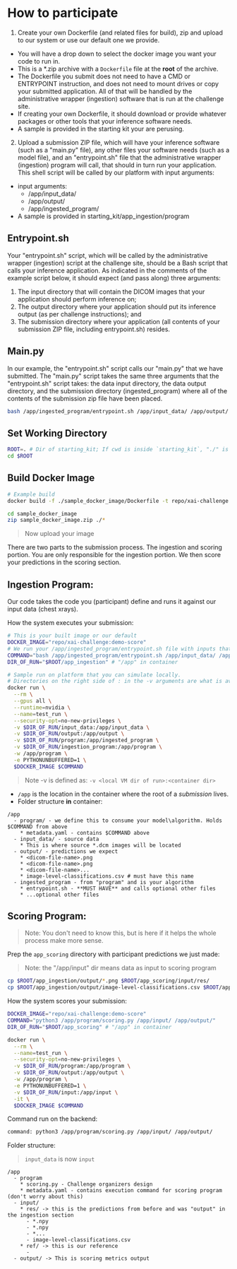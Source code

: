 # How to participate

1. Create your own Dockerfile (and related files for build), zip and upload to our system or use our default one we provide. 
  * You will have a drop down to select the docker image you want your code to run in.
  * This is a *.zip archive with a `Dockerfile` file at the **root** of the archive.
  * The Dockerfile you submit does not need to have a CMD or ENTRYPOINT
instruction, and does not need to mount drives or copy your submitted
application.  All of that will be handled by the administrative wrapper
(ingestion) software that is run at the challenge site.
  * If creating your own Dockerfile, it should download or
provide whatever packages or other tools that your inference software
needs.
  * A sample is provided in the starting kit your are perusing.
2. Upload a submission ZIP file, which will have your inference software (such as a "main.py" file), any other files your software needs (such as a model file), and an "entrypoint.sh" file that the administrative wrapper (ingestion) program will call, that should in turn run your application. This shell script will be called by our platform with input arguments:
  * input arguments:
    - /app/input_data/
    - /app/output/
    - /app/ingested_program/
  * A sample is provided in starting_kit/app_ingestion/program


## Entrypoint.sh

Your "entrypoint.sh" script, which will be called by the administrative
wrapper (ingestion) script at the challenge site, should be a Bash script
that calls your inference application.  As indicated in the comments of
the example script below, it should expect (and pass along) three arguments:

  1. The input directory that will contain the DICOM images that your
application should perform inference on;
  2. The output directory where your application should put its inference
output (as per challenge instructions); and
  3. The submission directory where your application (all contents of your
submission ZIP file, including entrypoint.sh) resides.

## Main.py

In our example, the "entrypoint.sh" script calls our "main.py" that we
have submitted.  The "main.py" script takes the same three arguments that
the "entrypoint.sh" script takes:  the data input directory, the data
output directory, and the submission directory (ingested_program) where
all of the contents of the submission zip file have been placed.


```bash
bash /app/ingested_program/entrypoint.sh /app/input_data/ /app/output/ /app/ingested_program/
```

## Set Working Directory
```bash
ROOT=. # Dir of starting_kit; If cwd is inside `starting_kit`, "./" is perfect.
cd $ROOT
```

## Build Docker Image

```bash
# Example build
docker build -f ./sample_docker_image/Dockerfile -t repo/xai-challenge:demo-score  ./sample_docker_image

cd sample_docker_image 
zip sample_docker_image.zip ./*
```

> Now upload your image



There are two parts to the submission process. The ingestion and scoring portion. You are only responsible for the ingestion portion. We then score your predictions in the scoring section. 



## Ingestion Program:

Our code takes the code you (participant) define and runs it against our input data (chest xrays).

How the system executes your submission:
```bash
# This is your built image or our default
DOCKER_IMAGE="repo/xai-challenge:demo-score"
# We run your /app/ingested_program/entrypoint.sh file with inputs that that are paths to the input dicoms and a place for your output as well as access to your code directory.
COMMAND="bash /app/ingested_program/entrypoint.sh /app/input_data/ /app/output/ /app/ingested_program/"
DIR_OF_RUN="$ROOT/app_ingestion" # "/app" in container

# Sample run on platform that you can simulate locally.
# Directories on the right side of : in the -v arguments are what is available inside the running container.
docker run \
  --rm \
  --gpus all \
  --runtime=nvidia \
  --name=test_run \
  --security-opt=no-new-privileges \
  -v $DIR_OF_RUN/input_data:/app/input_data \
  -v $DIR_OF_RUN/output:/app/output \
  -v $DIR_OF_RUN/program:/app/ingested_program \
  -v $DIR_OF_RUN/ingestion_program:/app/program \
  -w /app/program \
  -e PYTHONUNBUFFERED=1 \
  $DOCKER_IMAGE $COMMAND
```

> Note -v is defined as: ```-v <local VM dir of run>:<container dir>```

* `/app` is the location in the container where the root of a *submission* lives.
* Folder structure **in** container:
```
/app
  - program/ - we define this to consume your model\algorithm. Holds $COMMAND from above
    * metadata.yaml - contains $COMMAND above
  - input_data/ - source data
    * This is where source *.dcm images will be located
  - output/ - predictions we expect
    * <dicom-file-name>.png
    * <dicom-file-name>.png
    * <dicom-file-name>...
    * image-level-classifications.csv # must have this name
  - ingested_program - from "program" and is your algorithm
    * entrypoint.sh - **MUST HAVE** and calls optional other files
    * ...optional other files
```


## Scoring Program:

> Note: You don't need to know this, but is here if it helps the whole process make more sense.

Prep the `app_scoring` directory with participant predictions we just made:
> Note: the "/app/input" dir means data as input to scoring program
```bash
cp $ROOT/app_ingestion/output/*.png $ROOT/app_scoring/input/res/
cp $ROOT/app_ingestion/output/image-level-classifications.csv $ROOT/app_scoring/input/res/
```

How the system scores your submission:
```bash
DOCKER_IMAGE="repo/xai-challenge:demo-score"
COMMAND="python3 /app/program/scoring.py /app/input/ /app/output/"
DIR_OF_RUN="$ROOT/app_scoring" # "/app" in container

docker run \
  --rm \
  --name=test_run \
  --security-opt=no-new-privileges \
  -v $DIR_OF_RUN/program:/app/program \
  -v $DIR_OF_RUN/output:/app/output \
  -w /app/program \
  -e PYTHONUNBUFFERED=1 \
  -v $DIR_OF_RUN/input:/app/input \
  -it \
  $DOCKER_IMAGE $COMMAND
```

Command run on the backend:

```bash
command: python3 /app/program/scoring.py /app/input/ /app/output/
```

Folder structure:
> `input_data` is now `input`
```
/app
  - program
    * scoring.py - Challenge organizers design
    * metadata.yaml - contains execution command for scoring program (don't worry about this)
  - input/
    * res/ -> this is the predictions from before and was "output" in the ingestion section
      - *.npy
      - *.npy
      - *...
      - image-level-classifications.csv
    * ref/ -> this is our reference
      -
  - output/ -> This is scoring metrics output
```
